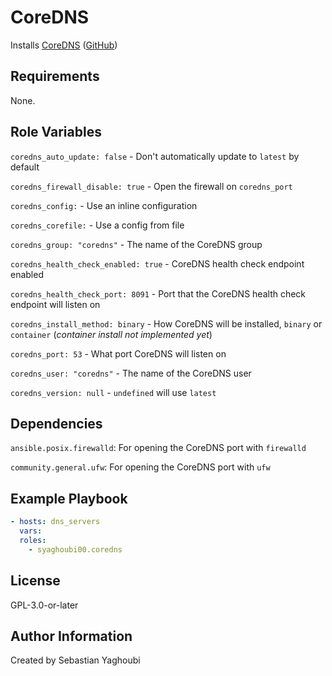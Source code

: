 # CoreDNS

Installs [CoreDNS](https://coredns.io/)
([GitHub](https://github.com/coredns/coredns))

## Requirements

None.

## Role Variables

`coredns_auto_update: false` - Don't automatically update to `latest` by default

`coredns_firewall_disable: true` - Open the firewall on `coredns_port`

`coredns_config:` - Use an inline configuration

`coredns_corefile:` - Use a config from file

`coredns_group: "coredns"` - The name of the CoreDNS group

`coredns_health_check_enabled: true` - CoreDNS health check endpoint enabled

`coredns_health_check_port: 8091` - Port that the CoreDNS health check endpoint
will listen on

`coredns_install_method: binary` - How CoreDNS will be installed, `binary` or
`container` (_container install not implemented yet_)

`coredns_port: 53` - What port CoreDNS will listen on

`coredns_user: "coredns"` - The name of the CoreDNS user

`coredns_version: null` - `undefined` will use `latest`

## Dependencies

`ansible.posix.firewalld`: For opening the CoreDNS port with `firewalld`

`community.general.ufw`: For opening the CoreDNS port with `ufw`

## Example Playbook

```yaml
- hosts: dns_servers
  vars:
  roles:
    - syaghoubi00.coredns
```

## License

GPL-3.0-or-later

## Author Information

Created by Sebastian Yaghoubi
